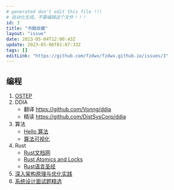 ```yaml
---
# generated don't edit this file !!!
# 自动化生成，不要编辑这个文件！！！
id: 3
title: "书籍收藏"
layout: "issue"
date: 2023-05-04T12:00:43Z
update: 2023-05-06T01:07:33Z
tags: []
editLink: "https://github.com/fzdwx/fzdwx.github.io/issues/3"
---
```


## 编程

1. [OSTEP](https://github.com/remzi-arpacidusseau/ostep-translations/tree/master/chinese)
2. DDIA
	- 翻译 https://github.com/Vonng/ddia
    - 精读 https://github.com/DistSysCorp/ddia
3. 算法
	- [Hello 算法](https://www.hello-algo.com/)
	- [算法可视化](https://visualgo.net/zh)
5. Rust
	- [Rust文档网](https://rustwiki.org/)
	- [Rust Atomics and Locks](https://marabos.nl/atomics/)
	- [Rust语言圣经](https://course.rs/about-book.html)
6. [深入架构原理与优化实践](https://github.com/isno/theByteBook)
7. [系统设计面试题精选](https://github.com/soulmachine/system-design)
